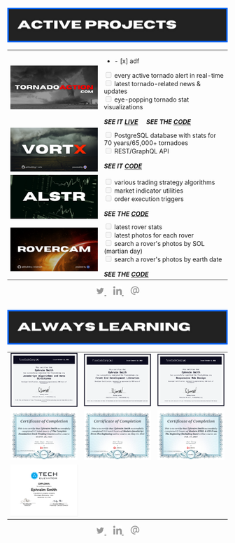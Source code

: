 ![active projects section](./assets/active-projects.png)

<table align='center'>
  <tr>
    <td width='200px'>
      <img src='./assets/tornado-action.png' alt='tornadoaction.com'>
    </td>
    <td>
      <ul>
        <li> - [x] adf</li>
      </ul>
      <input type='checkbox' name='task' disabled> every active tornado alert in real-time</label>
      <br/>
      <input type='checkbox' disabled> latest tornado-related news & updates</input>
      <br/>
      <input type='checkbox' disabled> eye-popping tornado stat visualizations</input>    
      <br/>
      <br/>
      <span><strong><em>SEE IT <a href='https://tornadoaction.com' target='_blank'>LIVE</a></em></strong></span>&nbsp;&nbsp;&nbsp;&nbsp;&nbsp;<span><strong><em>SEE THE <a href='https://github.com/ephbuilding/tornado-action' target='_blank'>CODE</a></em></strong></span>
    </td>
  </tr>
  <tr>
    <td width='200px'>
      <img src='./assets/vortx.png' alt='vortx tornado stats api'>
    </td>
    <td>
      <input type='checkbox' disabled> PostgreSQL database with stats for 70 years/65,000+ tornadoes</input>
      <br/>
      <input type='checkbox' disabled> REST/GraphQL API</input>
      <br/>    
      <br/>
      <span><strong><em>SEE IT <a href='https://github.com/ephbuilding/vortx' target='_blank'>CODE</a></em></strong>
    </td>
  </tr>
  <tr>
    <td width='200px'>
      <img src='./assets/alstr.png' alt='algo-trading system'>
    </td>
    <td>
      <input type='checkbox' disabled> various trading strategy algorithms</input>
      <br/>      
      <input type='checkbox' disabled> market indicator utilities</input>
      <br/>
      <input type='checkbox' disabled> order execution triggers</input>
      <br/>    
      <br/>
      <strong><em>SEE THE <a href='https://github.com/ephbuilding/alstr' target='_blank'>CODE</a></em></strong>
    </td>
  </tr>
  <tr>
    <td width='200px'>
      <img src='./assets/rovercam.png' alt='rovercam'>
    </td>
    <td>
      <input type='checkbox' disabled> latest rover stats</input>
      <br/>
      <input type='checkbox' disabled> latest photos for each rover</input>
      <br/>
      <input type='checkbox' disabled> search a rover's photos by SOL (martian day)</input>
      <br/>
      <input type='checkbox' disabled> search a rover's photos by earth date</input>
      <br/>
      <br/>
      <strong><em>SEE THE <a href='https://github.com/ephbuilding/rovercam' target='_blank'>CODE</a></em></strong>
    </td>
  </tr>
</table>

<div align='center'>  
  <a href='https://twitter.com/ephbuilding' alt='social link icon'>
    <img src='./assets/icon-tw.svg' height='20'/>
  </a>
  &nbsp;
  &nbsp;  
  <a href='https://linkedin.com/in/ephbuilding' alt='social link icon'>
    <img src='./assets/icon-li.svg' height='20'/>
  </a>
  &nbsp;
  &nbsp;
  <a href='mailto:email@ephraimsmith.dev' alt='social link icon'>
    <img src='./assets/icon-at.svg' height='20'/>
  </a>
</div>

<br/>

![always learning section graphic](./assets/always-learning.png)

<div align='center'>
  <table>
    <tr>
      <td>
        <img src='./assets/fcc-javascript.png' width='450px'/>      
      </td>      
      <td>
        <img src='./assets/fcc-frontend.png' width='450px'/>
      </td>
      <td>
        <img src='./assets/fcc-responsive-design.png' width='450px'/>
      </td>
    </tr>
    <tr>
      <td>
        <img src='./assets/udemy-stock-trading-1.jpg' width='450px'/>
      </td>
      <td>
        <img src='./assets/udemy-javascript.jpg' width='450px'/>      
      </td>
      <td>
        <img src='./assets/udemy-html-css-sass.jpg' width='450px'/>
      </td>      
    </tr>
    <tr>     
      <td>
        <img src='./assets/tech_elevator.png' width='450px'/>
      </td>      
    </tr>    
  </table>
</div>

<div align='center'>  
  <a href='https://twitter.com/ephbuilding' alt='social link icon'>
    <img src='./assets/icon-tw.svg' height='20'/>
  </a>
  &nbsp;
  &nbsp;  
  <a href='https://linkedin.com/in/ephbuilding' alt='social link icon'>
    <img src='./assets/icon-li.svg' height='20'/>
  </a>
  &nbsp;
  &nbsp;
  <a href='mailto:email@ephraimsmith.dev' alt='social link icon'>
    <img src='./assets/icon-at.svg' height='20'/>
  </a>
</div>
